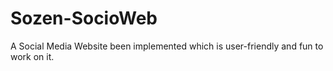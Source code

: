 # Sozen-SocioWeb

A Social Media Website been implemented which is user-friendly and fun to work on it.
